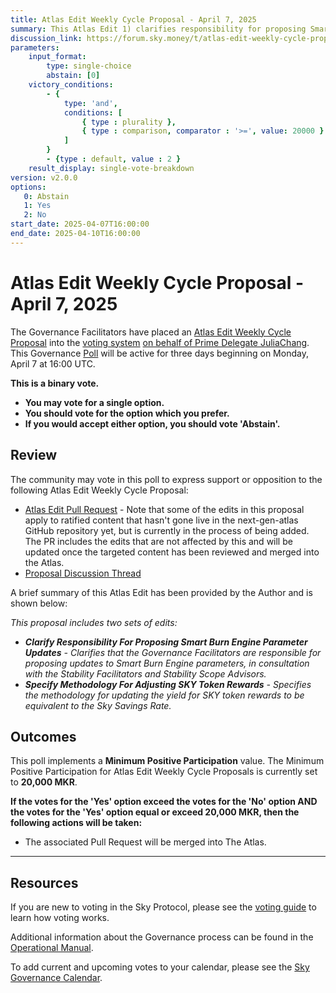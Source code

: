 ```yaml
---
title: Atlas Edit Weekly Cycle Proposal - April 7, 2025
summary: This Atlas Edit 1) clarifies responsibility for proposing Smart Burn Engine parameter updates and 2) specifies a methodology for adjusting SKY token rewards.
discussion_link: https://forum.sky.money/t/atlas-edit-weekly-cycle-proposal-week-of-april-7-2025/26232
parameters:
    input_format:
        type: single-choice
        abstain: [0]
    victory_conditions:
        - {
            type: 'and',
            conditions: [
                { type : plurality },
                { type : comparison, comparator : '>=', value: 20000 }
            ]
        }
        - {type : default, value : 2 }
    result_display: single-vote-breakdown
version: v2.0.0
options:
   0: Abstain
   1: Yes
   2: No
start_date: 2025-04-07T16:00:00
end_date: 2025-04-10T16:00:00
---
```

# Atlas Edit Weekly Cycle Proposal - April 7, 2025

The Governance Facilitators have placed an [Atlas Edit Weekly Cycle Proposal](https://sky-atlas.powerhouse.io/#A.1.9.2_Atlas_Edit_Weekly_Cycle-4a8ad9ad-5c5d-4994-9b46-f04c0e61ce59|0db30308) into the [voting system](https://vote.makerdao.com/polling) [on behalf of Prime Delegate JuliaChang](http://forum.sky.money/t/atlas-edit-weekly-cycle-proposal-week-of-april-7-2025/26232/3). This Governance [Poll](https://sky-atlas.powerhouse.io/#A.1.9.2_Atlas_Edit_Weekly_Cycle-4a8ad9ad-5c5d-4994-9b46-f04c0e61ce59%7C0db30308) will be active for three days beginning on Monday, April 7 at 16:00 UTC.

**This is a binary vote.**

- **You may vote for a single option.**
- **You should vote for the option which you prefer.**
- **If you would accept either option, you should vote 'Abstain'.**

## Review

The community may vote in this poll to express support or opposition to the following Atlas Edit Weekly Cycle Proposal:

- [Atlas Edit Pull Request](https://github.com/makerdao/next-gen-atlas/pull/84) - Note that some of the edits in this proposal apply to ratified content that hasn't gone live in the next-gen-atlas GitHub repository yet, but is currently in the process of being added. The PR includes the edits that are not affected by this and will be updated once the targeted content has been reviewed and merged into the Atlas.
- [Proposal Discussion Thread](https://forum.sky.money/t/atlas-edit-weekly-cycle-proposal-week-of-april-7-2025/26232)

A brief summary of this Atlas Edit has been provided by the Author and is shown below:

_This proposal includes two sets of edits:_

- _**Clarify Responsibility For Proposing Smart Burn Engine Parameter Updates** - Clarifies that the Governance Facilitators are responsible for proposing updates to Smart Burn Engine parameters, in consultation with the Stability Facilitators and Stability Scope Advisors._
- _**Specify Methodology For Adjusting SKY Token Rewards** - Specifies the methodology for updating the yield for SKY token rewards to be equivalent to the Sky Savings Rate._

## Outcomes

This poll implements a **Minimum Positive Participation** value. The Minimum Positive Participation for Atlas Edit Weekly Cycle Proposals is currently set to **20,000 MKR**.

**If the votes for the 'Yes' option exceed the votes for the 'No' option AND the votes for the 'Yes' option equal or exceed 20,000 MKR, then the following actions will be taken:**

- The associated Pull Request will be merged into The Atlas.

---

## Resources

If you are new to voting in the Sky Protocol, please see the [voting guide](https://manual.makerdao.com/governance/voting-in-makerdao/on-chain-governance) to learn how voting works.

Additional information about the Governance process can be found in the [Operational Manual](https://manual.makerdao.com).

To add current and upcoming votes to your calendar, please see the [Sky Governance Calendar](https://manual.makerdao.com/makerdao/calendars/governance-calendar).
